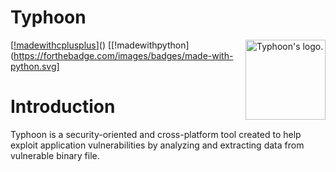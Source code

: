 # Typhoon

<img src="http://image.noelshack.com/fichiers/2018/50/1/1544456374-tornado-2.png" align="right" title="Typhoon's logo." height="128px" width="128px"/>

[[!madewithcplusplus](https://forthebadge.com/images/badges/made-with-c-plus-plus.svg)]()
[[!madewithpython](https://forthebadge.com/images/badges/made-with-python.svg]

# Introduction

Typhoon is a security-oriented and cross-platform tool created to help exploit application vulnerabilities by analyzing and extracting data from vulnerable binary file.

